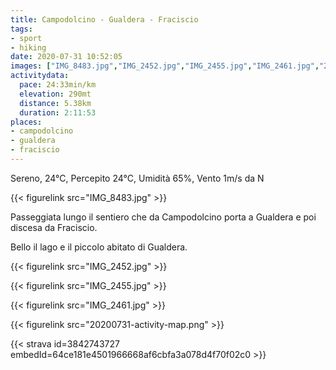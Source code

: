 ```yaml
---
title: Campodolcino - Gualdera - Fraciscio
tags:
- sport
- hiking
date: 2020-07-31 10:52:05
images: ["IMG_8483.jpg","IMG_2452.jpg","IMG_2455.jpg","IMG_2461.jpg","20200731-activity-map.png"]
activitydata:
  pace: 24:33min/km
  elevation: 290mt
  distance: 5.38km
  duration: 2:11:53
places:
- campodolcino
- gualdera
- fraciscio
---
```


Sereno, 24°C, Percepito 24°C, Umidità 65%, Vento 1m/s da N

{{< figurelink src="IMG_8483.jpg" >}}

Passeggiata lungo il sentiero che da Campodolcino porta a Gualdera e poi discesa da Fraciscio.

Bello il lago e il piccolo abitato di Gualdera.

{{< figurelink src="IMG_2452.jpg" >}}

{{< figurelink src="IMG_2455.jpg" >}}

{{< figurelink src="IMG_2461.jpg" >}}


{{< figurelink src="20200731-activity-map.png" >}}


{{< strava id=3842743727 embedId=64ce181e4501966668af6cbfa3a078d4f70f02c0 >}}
